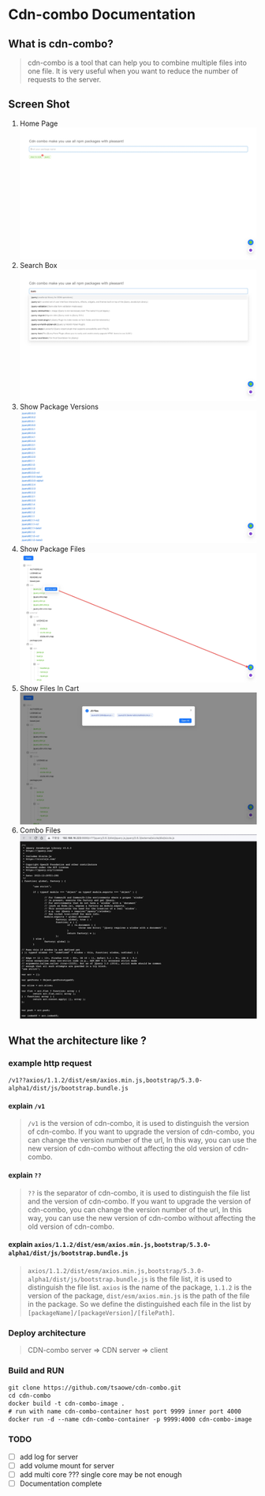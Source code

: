 # Cdn-combo Documentation


## What is cdn-combo?
> cdn-combo is a tool that can help you to combine multiple files into one file. It is very useful when you want to reduce the number of requests to the server.


## Screen Shot
1. Home Page
![HOME](screen-shot/home.jpg)
2. Search Box
![search](screen-shot/search.jpg)
3. Show Package Versions
![versions](screen-shot/versions.jpg)
4. Show Package Files
![tree](screen-shot/tree.jpg)
5. Show Files In Cart
![open](screen-shot/open.jpg)
6. Combo Files
![concat](screen-shot/concat.jpg)



## What the architecture like ?
### example http request
```
/v1??axios/1.1.2/dist/esm/axios.min.js,bootstrap/5.3.0-alpha1/dist/js/bootstrap.bundle.js
```

#### explain `/v1`
> `/v1` is the version of cdn-combo, it is used to distinguish the version of cdn-combo. If you want to upgrade the version of cdn-combo, you can change the version number of the url, In this way, you can use the new version of cdn-combo without affecting the old version of cdn-combo.


#### explain `??`
> `??` is the separator of cdn-combo, it is used to distinguish the file list and the version of cdn-combo. If you want to upgrade the version of cdn-combo, you can change the version number of the url, In this way, you can use the new version of cdn-combo without affecting the old version of cdn-combo.


#### explain `axios/1.1.2/dist/esm/axios.min.js,bootstrap/5.3.0-alpha1/dist/js/bootstrap.bundle.js`
> `axios/1.1.2/dist/esm/axios.min.js,bootstrap/5.3.0-alpha1/dist/js/bootstrap.bundle.js` is the file list, it is used to distinguish the file list. `axios` is the name of the package, `1.1.2` is the version of the package, `dist/esm/axios.min.js` is the path of the file in the package. So we define the distinguished each file in the list by `[packageName]/[packageVersion]/[filePath]`.


### Deploy architecture
> CDN-combo server => CDN server => client


### Build and RUN
```
git clone https://github.com/tsaowe/cdn-combo.git
cd cdn-combo
docker build -t cdn-combo-image .
# run with name cdn-combo-container host port 9999 inner port 4000
docker run -d --name cdn-combo-container -p 9999:4000 cdn-combo-image
```

### TODO
- [ ] add log for server
- [ ] add volume mount for server
- [ ] add multi core ??? single core may be not enough
- [ ] Documentation complete
